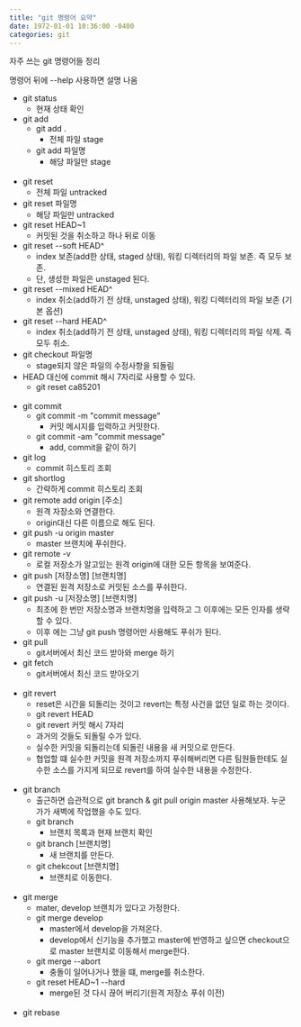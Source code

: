 ```yaml
---
title: "git 명령어 요약"
date: 1972-01-01 10:36:00 -0400
categories: git
---
```


자주 쓰는 git 명령어들 정리

명령어 뒤에 --help 사용하면 설명 나옴

- git status
    - 현재 상태 확인
- git add
    - git add .
        - 전체 파일 stage
    - git add 파일명
        - 해당 파일만 stage
<br><br>
- git reset
    - 전체 파일 untracked
- git reset 파일명
    - 해당 파일만 untracked
- git reset HEAD~1
    - 커밋된 것을 취소하고 하나 뒤로 이동
- git reset --soft HEAD^
    - index 보존(add한 상태, staged 상태), 워킹 디렉터리의 파일 보존. 
    즉 모두 보존.
    - 단, 생성한 파일은 unstaged 된다.
- git reset --mixed HEAD^
    - index 취소(add하기 전 상태, unstaged 상태), 워킹 디렉터리의 파일 보존 (기본 옵션)
- git reset --hard HEAD^
    - index 취소(add하기 전 상태, unstaged 상태), 워킹 디렉터리의 파일 삭제. 즉 모두 취소.
- git checkout 파일명
    - stage되지 않은 파일의 수정사항을 되돌림
- HEAD 대신에 commit 해시 7자리로 사용할 수 있다.
    - git reset ca85201
<br><br>
- git commit
    - git commit -m "commit message"
        - 커밋 메시지를 입력하고 커밋한다.
    - git commit -am "commit message"
        - add, commit을 같이 하기
- git log
    - commit 히스토리 조회
- git shortlog
    - 간략하게 commit 히스토리 조회
- git remote add origin &#91;주소&#93;
    - 원격 자장소와 연결한다.
    - origin대신 다른 이름으로 해도 된다.
- git push -u origin master
    - master 브랜치에 푸쉬한다.
- git remote -v
    - 로컬 저장소가 알고있는 원격 origin에 대한 모든 항목을 보여준다.
- git push &#91;저장소명&#93; &#91;브랜치명&#93;
    - 연결된 원격 저장소로 커밋된 소스를 푸쉬한다.
- git push -u &#91;저장소명&#93; &#91;브랜치명&#93;
    - 최초에 한 번만 저장소명과 브랜치명을 입력하고 그 이후에는 모든 인자를 생략할 수 있다.
    - 이후 에는 그냥 git push 명령어만 사용해도 푸쉬가 된다.
- git pull
    - git서버에서 최신 코드 받아와 merge 하기
- git fetch
    - git서버에서 최신 코드 받아오기
<br><br>
- git revert
    - reset은 시간을 되돌리는 것이고 revert는 특정 사건을 없던 일로 하는 것이다.
    - git revert HEAD
    - git revert 커밋 해시 7자리
    - 과거의 것들도 되돌릴 수가 있다.
    - 실수한 커밋을 되돌리는데 되돌린 내용을 새 커밋으로 만든다.
    - 협업할 떄 실수한 커밋을 원격 저장소까지 푸쉬해버리면 다른 팀원들한테도 실수한 소스를 가지게 되므로 revert를 하여 실수한 내용을 수정한다.
<br><br>
- git branch
    - 출근하면 습관적으로 git branch & git pull origin master 사용해보자. 누군가가 새벽에 작업했을 수도 있다.
    - git branch
        - 브랜치 목록과 현재 브랜치 확인
    - git branch &#91;브랜치명&#93;
        - 새 브랜치를 만든다.
    - git chekcout &#91;브랜치명&#93;
        - 브랜치로 이동한다.
<br><br>
- git merge
    - mater, develop 브랜치가 있다고 가정한다.
    - git merge develop
        - master에서 develop을 가져온다.
        - develop에서 신기능을 추가했고 master에 반영하고 싶으면 checkout으로 master 브랜치로 이동해서 merge한다.
    - git merge --abort
        - 충돌이 일어나거나 했을 떄, merge를 취소한다.
    - git reset HEAD~1 --hard
        - merge된 것 다시 끊어 버리기(원격 저장소 푸쉬 이전)
<br><br>   
- git rebase 